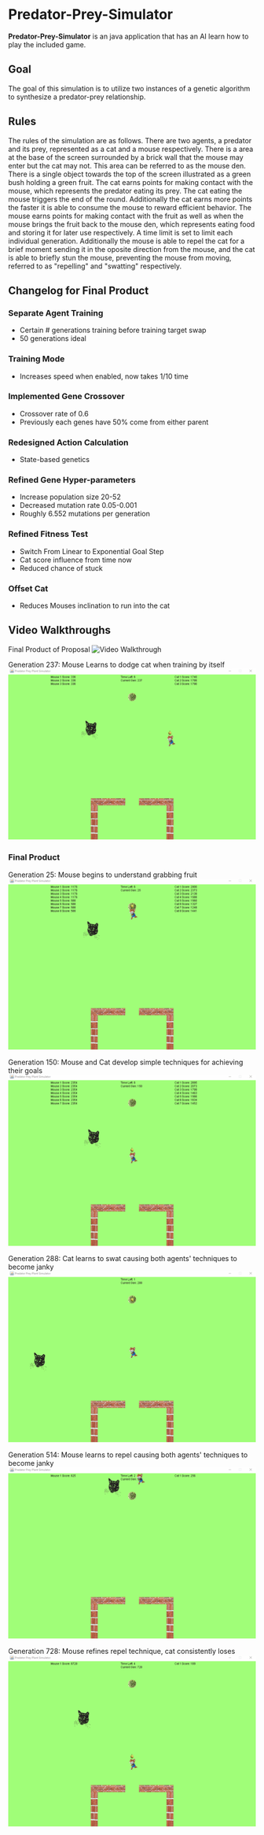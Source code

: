 # Predator-Prey-Simulator

**Predator-Prey-Simulator** is an java application that has an AI learn how to play the included game.

## Goal
The goal of this simulation is to utilize two instances of a genetic algorithm to synthesize a predator-prey relationship.

## Rules
The rules of the simulation are as follows. There are two agents, a predator and its prey, represented as a cat and a mouse respectively. There is a area at the base of the screen surrounded by a brick wall that the mouse may enter but the cat may not. This area can be referred to as the mouse den. There is a single object towards the top of the screen illustrated as a green bush holding a green fruit. The cat earns points for making contact with the mouse, which represents the predator eating its prey. The cat eating the mouse triggers the end of the round. Additionally the cat earns more points the faster it is able to consume the mouse to reward efficient behavior. The mouse earns points for making contact with the fruit as well as when the mouse brings the fruit back to the mouse den, which represents eating food and storing it for later use respectively. A time limit is set to limit each individual generation. Additionally the mouse is able to repel the cat for a brief moment sending it in the oposite direction from the mouse, and the cat is able to briefly stun the mouse, preventing the mouse from moving, referred to as "repelling" and "swatting" respectively.

## Changelog for Final Product

### Separate Agent Training
 - Certain # generations training before training target swap
 - 50 generations ideal
### Training Mode
 - Increases speed when enabled, now takes 1/10 time
### Implemented Gene Crossover
 - Crossover rate of 0.6
 - Previously each genes have 50% come from either parent
### Redesigned Action Calculation
 - State-based genetics
### Refined Gene Hyper-parameters
 - Increase population size 20-52
 - Decreased mutation rate 0.05-0.001
 - Roughly 6.552 mutations per generation
### Refined Fitness Test
 - Switch From Linear to Exponential Goal Step
 - Cat score influence from time now
 - Reduced chance of stuck
### Offset Cat
 - Reduces Mouses inclination to run into the cat

## Video Walkthroughs

Final Product of Proposal
<img src='walkthroughOld.gif' title='Video Walkthrough' width='' alt='Video Walkthrough' />

Generation 237: Mouse Learns to dodge cat when training by itself
<img src='walkthroughDodgeOld.gif' title='Video Walkthrough' width='' alt='Video Walkthrough' />

### Final Product
Generation 25: Mouse begins to understand grabbing fruit
<img src='walkthrough25.gif' title='Video Walkthrough' width='' alt='Video Walkthrough' />

Generation 150: Mouse and Cat develop simple techniques for achieving their goals
<img src='walkthrough150.gif' title='Video Walkthrough' width='' alt='Video Walkthrough' />

Generation 288: Cat learns to swat causing both agents' techniques to become janky
<img src='walkthrough288.gif' title='Video Walkthrough' width='' alt='Video Walkthrough' />

Generation 514: Mouse learns to repel causing both agents' techniques to become janky
<img src='walkthrough514.gif' title='Video Walkthrough' width='' alt='Video Walkthrough' />

Generation 728: Mouse refines repel technique, cat consistently loses
<img src='walkthrough728.gif' title='Video Walkthrough' width='' alt='Video Walkthrough' />
